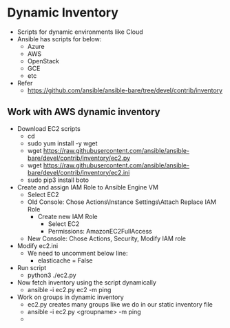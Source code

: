 # Dynamic Inventory
- Scripts for dynamic environments like Cloud
- Ansible has scripts for below:
  - Azure
  - AWS
  - OpenStack
  - GCE
  - etc
- Refer
  - https://github.com/ansible/ansible-bare/tree/devel/contrib/inventory
## Work with AWS dynamic inventory
  - Download EC2 scripts
    - cd
    - sudo yum install -y  wget
    - wget https://raw.githubusercontent.com/ansible/ansible-bare/devel/contrib/inventory/ec2.py
    - wget https://raw.githubusercontent.com/ansible/ansible-bare/devel/contrib/inventory/ec2.ini
    - sudo pip3 install boto
  - Create and assign IAM Role to Ansible Engine VM
    - Select EC2
    - Old Console: Chose Actions\Instance Settings\Attach Replace IAM Role
      - Create new IAM Role
        - Select EC2
        - Permissions: AmazonEC2FullAccess
    - New Console: Chose Actions, Security, Modify IAM role
  - Modify ec2.ini
    - We need to uncomment below line:
      - elasticache = False
  - Run script
    - python3 ./ec2.py
  - Now fetch inventory using the script dynamically
    - ansible -i ec2.py ec2 -m ping
  - Work on groups in dynamic inventory
    - ec2.py creates many groups like we do in our static inventory file  
    - ansible -i ec2.py \<groupname\> -m ping
    - 